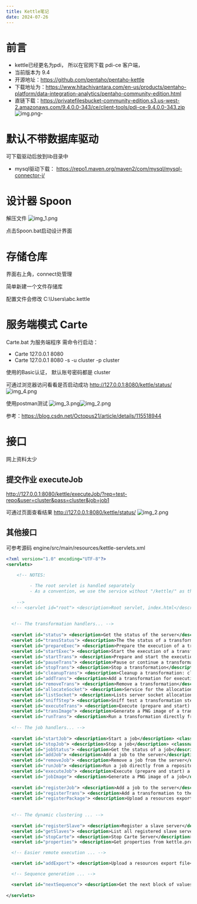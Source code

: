 ```yaml
---
title: Kettle笔记
date: 2024-07-26
---
```



# 前言
- kettle已经更名为pdi， 所以在官网下载 pdi-ce 客户端，
- 当前版本为 9.4
- 开源地址：https://github.com/pentaho/pentaho-kettle
- 下载地址为：https://www.hitachivantara.com/en-us/products/pentaho-platform/data-integration-analytics/pentaho-community-edition.html
- 直链下载：https://privatefilesbucket-community-edition.s3.us-west-2.amazonaws.com/9.4.0.0-343/ce/client-tools/pdi-ce-9.4.0.0-343.zip
![img.png](img.png)-

# 默认不带数据库驱动
可下载驱动后放到lib目录中
- mysql驱动下载： https://repo1.maven.org/maven2/com/mysql/mysql-connector-j/


# 设计器 Spoon

解压文件
![img_1.png](img_1.png)

点击Spoon.bat启动设计界面

# 存储仓库
界面右上角，connect处管理

简单新建一个文件存储库

配置文件会修改 C:\Users\abc\.kettle

# 服务端模式 Carte
Carte.bat 为服务端程序
需命令行启动： 
- Carte 127.0.0.1 8080 
- Carte 127.0.0.1 8080 -s -u cluster -p cluster

使用的Basic认证， 默认账号密码都是 cluster

可通过浏览器访问看看是否启动成功
http://127.0.0.1:8080/kettle/status/
![img_4.png](img_4.png)


使用postman测试
![img_3.png](img_3.png)![img_2.png](img_2.png)


参考：https://blog.csdn.net/Octopus21/article/details/115518944


# 接口
网上资料太少

## 提交作业 executeJob


http://127.0.0.1:8080/kettle/executeJob/?rep=test-repo&user=cluster&pass=cluster&job=job1

可通过页面查看结果 http://127.0.0.1:8080/kettle/status/
![img_2.png](img_2.png)


## 其他接口
可参考源码 engine/src/main/resources/kettle-servlets.xml

```xml
<?xml version="1.0" encoding="UTF-8"?>
<servlets>

    <!-- NOTES:
    
         - The root servlet is handled separately
         - As a convention, we use the service without "/kettle/" as the id of the plugin
    
    --> 
  <!-- <servlet id="root"> <description>Root servlet, index.html</description> <classname>org.pentaho.di.www.GetRootServlet</classname> </servlet>  -->
  
  
  <!-- The transformation handlers... -->
  
  <servlet id="status"> <description>Get the status of the server</description> <classname>org.pentaho.di.www.GetStatusServlet</classname> </servlet>
  <servlet id="transStatus"> <description>The the status of a transformation</description> <classname>org.pentaho.di.www.GetTransStatusServlet</classname> </servlet>
  <servlet id="prepareExec"> <description>Prepare the execution of a transformation</description> <classname>org.pentaho.di.www.PrepareExecutionTransServlet</classname> </servlet>
  <servlet id="startExec"> <description>Start the execution of a transformation</description> <classname>org.pentaho.di.www.StartExecutionTransServlet</classname> </servlet>
  <servlet id="startTrans"> <description>Prepare and start the execution of a transformation</description> <classname>org.pentaho.di.www.StartTransServlet</classname> </servlet>
  <servlet id="pauseTrans"> <description>Pause or continue a transformation</description> <classname>org.pentaho.di.www.PauseTransServlet</classname> </servlet>
  <servlet id="stopTrans"> <description>Stop a transformation</description> <classname>org.pentaho.di.www.StopTransServlet</classname> </servlet>
  <servlet id="cleanupTrans"> <description>Cleanup a transformation: close remote sockets, ...</description> <classname>org.pentaho.di.www.CleanupTransServlet</classname> </servlet>
  <servlet id="addTrans"> <description>Add a transformation for execution</description> <classname>org.pentaho.di.www.AddTransServlet</classname> </servlet>
  <servlet id="removeTrans"> <description>Remove a transformation</description> <classname>org.pentaho.di.www.RemoveTransServlet</classname> </servlet>
  <servlet id="allocateSocket"> <description>Service for the allocation of server sockets</description> <classname>org.pentaho.di.www.AllocateServerSocketServlet</classname> </servlet>
  <servlet id="listSocket"> <description>Lists server socket allocation information</description> <classname>org.pentaho.di.www.ListServerSocketServlet</classname> </servlet>
  <servlet id="sniffStep"> <description>Sniff test a transformation step</description> <classname>org.pentaho.di.www.SniffStepServlet</classname> </servlet>
  <servlet id="executeTrans"> <description>Execute (prepare and start) a specific transformation and pass output to the servlet</description> <classname>org.pentaho.di.www.ExecuteTransServlet</classname> </servlet>
  <servlet id="transImage"> <description>Generate a PNG image of a transformation</description> <classname>org.pentaho.di.www.GetTransImageServlet</classname> </servlet>
  <servlet id="runTrans"> <description>Run a transformation directly from a repository</description> <classname>org.pentaho.di.www.RunTransServlet</classname> </servlet>
  
  <!-- The job handlers... -->
  
  <servlet id="startJob"> <description>Start a job</description> <classname>org.pentaho.di.www.StartJobServlet</classname> </servlet>
  <servlet id="stopJob"> <description>Stop a job</description> <classname>org.pentaho.di.www.StopJobServlet</classname> </servlet>
  <servlet id="jobStatus"> <description>Get the status of a job</description> <classname>org.pentaho.di.www.GetJobStatusServlet</classname> </servlet>
  <servlet id="addJob"> <description>Add a job to the server</description> <classname>org.pentaho.di.www.AddJobServlet</classname> </servlet>
  <servlet id="removeJob"> <description>Remove a job from the server</description> <classname>org.pentaho.di.www.RemoveJobServlet</classname> </servlet>
  <servlet id="runJob"> <description>Run a job directly from a repository</description> <classname>org.pentaho.di.www.RunJobServlet</classname> </servlet>
  <servlet id="executeJob"> <description>Execute (prepare and start) a specific job</description> <classname>org.pentaho.di.www.ExecuteJobServlet</classname> </servlet>
  <servlet id="jobImage"> <description>Generate a PNG image of a job</description> <classname>org.pentaho.di.www.GetJobImageServlet</classname> </servlet>
  
  <servlet id="registerJob"> <description>Add a job to the server</description> <classname>org.pentaho.di.www.RegisterJobServlet</classname> </servlet>
  <servlet id="registerTrans"> <description>Add a transformation to the server</description> <classname>org.pentaho.di.www.RegisterTransServlet</classname> </servlet>
  <servlet id="registerPackage"> <description>Upload a resources export file</description> <classname>org.pentaho.di.www.RegisterPackageServlet</classname> </servlet>
  
  
  <!-- The dynamic clustering ... -->
  
  <servlet id="registerSlave"> <description>Register a slave server</description> <classname>org.pentaho.di.www.RegisterSlaveServlet</classname> </servlet>
  <servlet id="getSlaves"> <description>List all registered slave servers</description> <classname>org.pentaho.di.www.GetSlavesServlet</classname> </servlet>
  <servlet id="stopCarte"> <description>Stop Carte Server</description> <classname>org.pentaho.di.www.StopCarteServlet</classname> </servlet>
  <servlet id="properties"> <description>Get properties from kettle.properties</description> <classname>org.pentaho.di.www.GetPropertiesServlet</classname> </servlet>

  <!-- Easier remote execution ... -->

  <servlet id="addExport"> <description>Upload a resources export file</description> <classname>org.pentaho.di.www.AddExportServlet</classname> </servlet>

  <!-- Sequence generation ... -->

  <servlet id="nextSequence"> <description>Get the next block of values for a sequence</description> <classname>org.pentaho.di.www.NextSequenceValueServlet</classname> </servlet>
  
</servlets>



```

